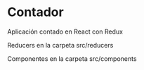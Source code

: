 # Contador

Aplicación contado en React con Redux

Reducers en la carpeta src/reducers

Componentes en la carpeta src/components
